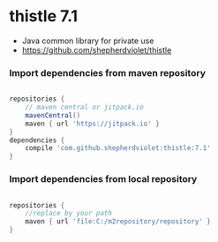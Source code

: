 # thistle 7.1
* Java common library for private use
* https://github.com/shepherdviolet/thistle

### Import dependencies from maven repository

```gradle

repositories {
    // maven central or jitpack.io
    mavenCentral()
    maven { url 'https://jitpack.io' }
}
dependencies {
    compile 'com.github.shepherdviolet:thistle:7.1'
}

```

### Import dependencies from local repository

```gradle

repositories {
    //replace by your path
    maven { url 'file:C:/m2repository/repository' }
}

```